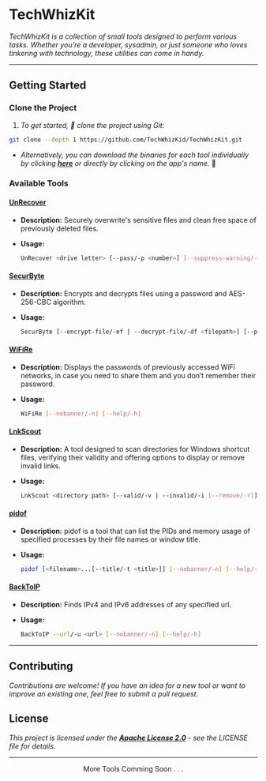 # TechWhizKit

<em>TechWhizKit is a collection of small tools designed to perform various tasks. Whether you’re a developer, sysadmin, or just someone who loves tinkering with technology, these utilities can come in handy.</em>

---

## Getting Started

### Clone the Project

1. _To get started, 🔗 clone the project using Git:_

```bash
git clone --depth 1 https://github.com/TechWhizKid/TechWhizKit.git
```

- _Alternatively, you can download the binaries for each tool individually by clicking **[here](./bin)** or directly by clicking on the app's name._ 🚀

### Available Tools

#### <a href="https://github.com/TechWhizKid/TechWhizKit/raw/main/bin/UnRecover.exe">UnRecover</a>

- **Description:** Securely overwrite's sensitive files and clean free space of previously deleted files.

- **Usage:**
  ```bash
  UnRecover <drive letter> [--pass/-p <number>] [--suppress-warning/-s] [--nobanner] [--help/-h]
  ```

#### <a href="https://github.com/TechWhizKid/TechWhizKit/raw/main/bin/SecurByte.exe">SecurByte</a>

- **Description:** Encrypts and decrypts files using a password and AES-256-CBC algorithm.

- **Usage:**
  ```bash
  SecurByte [--encrypt-file/-ef | --decrypt-file/-df <filepath>] [--passwd/-p <password>] [--nobanner/-n] [--help/-h]
  ```

#### <a href="https://github.com/TechWhizKid/TechWhizKit/raw/main/bin/WiFiRe.exe">WiFiRe</a>

- **Description:** Displays the passwords of previously accessed WiFi networks, in case you need to share them and you don’t remember their password.

- **Usage:**
  ```bash
  WiFiRe [--nobanner/-n] [--help/-h]
  ```

#### <a href="https://github.com/TechWhizKid/TechWhizKit/raw/main/bin/LnkScout.exe">LnkScout</a>

- **Description:** A tool designed to scan directories for Windows shortcut files, verifying their validity and offering options to display or remove invalid links.

- **Usage:**
  ```bash
  LnkScout <directory path> [--valid/-v | --invalid/-i [--remove/-r]] [--nobanner/-n] [--help/-h]
  ```

#### <a href="https://github.com/TechWhizKid/TechWhizKit/raw/main/bin/pidof.exe">pidof</a>

- **Description:** pidof is a tool that can list the PIDs and memory usage of specified processes by their file names or window title.

- **Usage:**
  ```bash
  pidof [<filename>...[--title/-t <title>]] [--nobanner/-n] [--help/-h]
  ```

#### <a href="https://github.com/TechWhizKid/TechWhizKit/raw/main/bin/BackToIP.exe">BackToIP</a>

- **Description:** Finds IPv4 and IPv6 addresses of any specified url.

- **Usage:**
  ```bash
  BackToIP --url/-u <url> [--nobanner/-n] [--help/-h]
  ```

---

## Contributing

_Contributions are welcome! If you have an idea for a new tool or want to improve an existing one, feel free to submit a pull request._

## License

_This project is licensed under the **[Apache License 2.0](https://github.com/TechWhizKid/TechWhizKit/blob/main/LICENSE)** - see the LICENSE file for details._

---

<p align="center">More Tools Comming Soon . . .</p>
